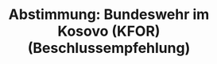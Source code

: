 ---
abstimmung:
  abstimmung: 1
  bundestagssitzung: 165
  legislaturperiode: 19
categories:
- Todo
data:
- title: Abstimmungsergebnis 20200617_1-data.pdf
  url: /res/2021-btw/abstimmungsergebnisse/20200617_1-data.pdf
- title: Abstimmungsergebnis 20200617_1_xls-data.xlsx
  url: /res/2021-btw/abstimmungsergebnisse/20200617_1_xls-data.xlsx
- title: Abstimmungsergebnis 20200617_1_xls-data.csv
  url: /res/2021-btw/abstimmungsergebnisse/csv/20200617_1_xls-data.csv
ergebnis:
  afd:
    enthaltung: 0
    gesamt: 89
    ja: 0
    nein: 83
    nichtabgegeben: 6
    ungueltig: 0
  bü90/gr:
    enthaltung: 4
    gesamt: 67
    ja: 60
    nein: 2
    nichtabgegeben: 1
    ungueltig: 0
  cdu/csu:
    enthaltung: 0
    gesamt: 246
    ja: 234
    nein: 0
    nichtabgegeben: 12
    ungueltig: 0
  die linke.:
    enthaltung: 0
    gesamt: 69
    ja: 0
    nein: 64
    nichtabgegeben: 5
    ungueltig: 0
  fdp:
    enthaltung: 1
    gesamt: 80
    ja: 76
    nein: 0
    nichtabgegeben: 3
    ungueltig: 0
  file: 20200617_1_xls-data.xlsx
  fraktionslos:
    enthaltung: 0
    gesamt: 6
    ja: 0
    nein: 3
    nichtabgegeben: 3
    ungueltig: 0
  spd:
    enthaltung: 0
    gesamt: 152
    ja: 143
    nein: 0
    nichtabgegeben: 9
    ungueltig: 0
layout: abstimmung
links:
- title: Link zu bundestag.de
  url: https://www.bundestag.de/parlament/plenum/abstimmung/abstimmung?id=675
preview: 'Deutscher Bundestag


  165. Sitzung des Deutschen Bundestages

  am Mittwoch, 17. Juni 2020


  Endgültiges Ergebnis der Namentlichen Abstimmung Nr. 1


  Beschlussempfehlung des Auswärtigen Ausschusses (3. Ausschuss)

  zu dem Antrag der Bundesregierung

  Fortsetzung der Beteiligung bewaffneter deutscher Streitkräfte an der internationalen

  Sicherheitspräsenz in Kosovo (KFOR)

  Drs. 19/19001 und 19/19587'
tags:
- Todo
title: 'Abstimmung: Bundeswehr im Kosovo (KFOR) (Beschlussempfehlung)'
---
